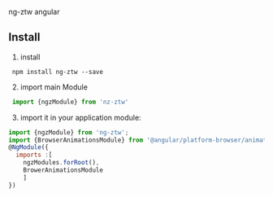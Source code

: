 ng-ztw  angular

Install
---
1. install 
```shell
 npm install ng-ztw --save
```
2. import main Module
```js
 import {ngzModule} from 'nz-ztw'

```
3. import it in your application module:
```js
import {ngzModule} from 'ng-ztw';
import {BrowserAnimationsModule} from '@angular/platform-browser/animations';
@NgModule({
  imports :[ 
    ngzModules.forRoot(),
    BrowerAnimationsModule
    ]
})

```



